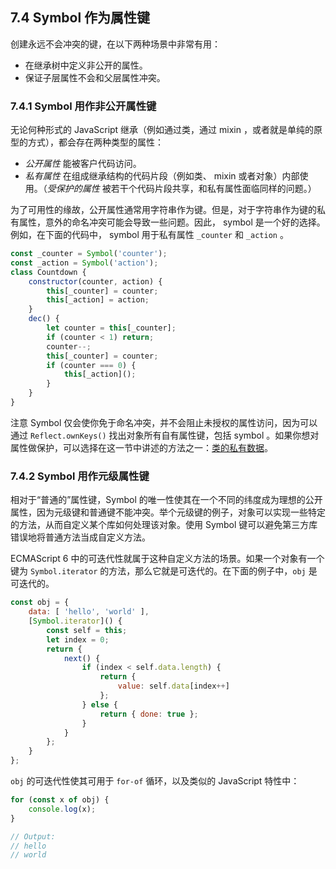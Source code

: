 ## 7.4 Symbol 作为属性键

创建永远不会冲突的键，在以下两种场景中非常有用：

* 在继承树中定义非公开的属性。
* 保证子层属性不会和父层属性冲突。

### 7.4.1 Symbol 用作非公开属性键

无论何种形式的 JavaScript 继承（例如通过类，通过 mixin ，或者就是单纯的原型的方式），都会存在两种类型的属性：

* *公开属性* 能被客户代码访问。
* *私有属性* 在组成继承结构的代码片段（例如类、 mixin 或者对象）内部使用。（*受保护的属性* 被若干个代码片段共享，和私有属性面临同样的问题。）

为了可用性的缘故，公开属性通常用字符串作为键。但是，对于字符串作为键的私有属性，意外的命名冲突可能会导致一些问题。因此， symbol 是一个好的选择。例如，在下面的代码中， symbol 用于私有属性 `_counter` 和 `_action` 。

```js
const _counter = Symbol('counter');
const _action = Symbol('action');
class Countdown {
    constructor(counter, action) {
        this[_counter] = counter;
        this[_action] = action;
    }
    dec() {
        let counter = this[_counter];
        if (counter < 1) return;
        counter--;
        this[_counter] = counter;
        if (counter === 0) {
            this[_action]();
        }
    }
}
```

注意 Symbol 仅会使你免于命名冲突，并不会阻止未授权的属性访问，因为可以通过 `Reflect.ownKeys()` 找出对象所有自有属性键，包括 symbol 。如果你想对属性做保护，可以选择在这一节中讲述的方法之一：[类的私有数据](../15.3.md)。

### 7.4.2 Symbol 用作元级属性键

相对于“普通的”属性键，Symbol 的唯一性使其在一个不同的纬度成为理想的公开属性，因为元级键和普通键不能冲突。举个元级键的例子，对象可以实现一些特定的方法，从而自定义某个库如何处理该对象。使用 Symbol 键可以避免第三方库错误地将普通方法当成自定义方法。

ECMAScript 6 中的可迭代性就属于这种自定义方法的场景。如果一个对象有一个键为 `Symbol.iterator` 的方法，那么它就是可迭代的。在下面的例子中，`obj` 是可迭代的。

```js
const obj = {
    data: [ 'hello', 'world' ],
    [Symbol.iterator]() {
        const self = this;
        let index = 0;
        return {
            next() {
                if (index < self.data.length) {
                    return {
                        value: self.data[index++]
                    };
                } else {
                    return { done: true };
                }
            }
        };
    }
};
```

`obj` 的可迭代性使其可用于 `for-of` 循环，以及类似的 JavaScript 特性中：

```js
for (const x of obj) {
    console.log(x);
}

// Output:
// hello
// world
```
